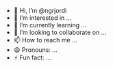 - 👋 Hi, I’m @ngrjordi
- 👀 I’m interested in ...
- 🌱 I’m currently learning ...
- 💞️ I’m looking to collaborate on ...
- 📫 How to reach me ...
- 😄 Pronouns: ...
- ⚡ Fun fact: ...

<!---
ngrjordi/ngrjordi is a ✨ special ✨ repository because its `README.md` (this file) appears on your GitHub profile.
You can click the Preview link to take a look at your changes.
--->
